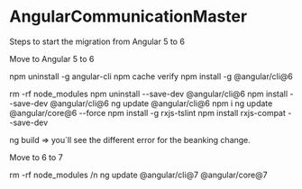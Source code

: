 # AngularCommunicationMaster
Steps to start the migration from Angular 5 to 6

Move to Angular 5 to 6 

npm uninstall -g angular-cli
npm cache verify
npm install -g @angular/cli@6

rm -rf node_modules
npm uninstall --save-dev @angular/cli@6
npm install --save-dev @angular/cli@6
ng update @angular/cli@6
npm i
ng update @angular/core@6 --force
npm install -g rxjs-tslint
npm install rxjs-compat --save-dev

ng build => you´ll see the different error for the beanking change.

Move to 6 to 7

rm -rf node_modules /n
ng update @angular/cli@7 @angular/core@7
